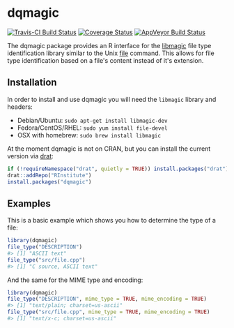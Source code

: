 
<!-- README.md is generated from README.Rmd. Please edit that file -->
dqmagic
=======

[![Travis-CI Build Status](https://travis-ci.org/RInstitute/dqmagic.svg?branch=master)](https://travis-ci.org/RInstitute/dqmagic) [![Coverage Status](https://img.shields.io/codecov/c/github/RInstitute/dqmagic/master.svg)](https://codecov.io/github/RInstitute/dqmagic?branch=master) [![AppVeyor Build Status](https://ci.appveyor.com/api/projects/status/github/rstub/dqmagic?branch=master&svg=true)](https://ci.appveyor.com/project/rstub/dqmagic)

The dqmagic package provides an R interface for the [libmagic](https://linux.die.net/man/3/libmagic) file type identification library similar to the Unix [file](https://linux.die.net/man/1/file) command. This allows for file type identification based on a file's content instead of it's extension.

Installation
------------

In order to install and use dqmagic you will need the `libmagic` library and headers:

-   Debian/Ubuntu: `sudo apt-get install libmagic-dev`
-   Fedora/CentOS/RHEL: `sudo yum install file-devel`
-   OSX with homebrew: `sudo brew install libmagic`

At the moment dqmagic is not on CRAN, but you can install the current version via [drat](https://cran.r-project.org/package=drat):

``` r
if (!requireNamespace("drat", quietly = TRUE)) install.packages("drat")
drat::addRepo("RInstitute")
install.packages("dqmagic")
```

Examples
--------

This is a basic example which shows you how to determine the type of a file:

``` r
library(dqmagic)
file_type("DESCRIPTION")
#> [1] "ASCII text"
file_type("src/file.cpp")
#> [1] "C source, ASCII text"
```

And the same for the MIME type and encoding:

``` r
library(dqmagic)
file_type("DESCRIPTION", mime_type = TRUE, mime_encoding = TRUE)
#> [1] "text/plain; charset=us-ascii"
file_type("src/file.cpp", mime_type = TRUE, mime_encoding = TRUE)
#> [1] "text/x-c; charset=us-ascii"
```
